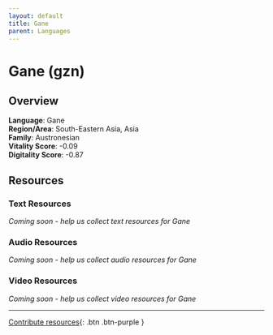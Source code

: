 ```yaml
---
layout: default
title: Gane
parent: Languages
---
```


# Gane (gzn)

## Overview

**Language**: Gane  
**Region/Area**: South-Eastern Asia, Asia  
**Family**: Austronesian  
**Vitality Score**: -0.09  
**Digitality Score**: -0.87  

## Resources

### Text Resources
*Coming soon - help us collect text resources for Gane*

### Audio Resources
*Coming soon - help us collect audio resources for Gane*

### Video Resources
*Coming soon - help us collect video resources for Gane*

---

[Contribute resources](https://fairtrain.github.io/){: .btn .btn-purple }
